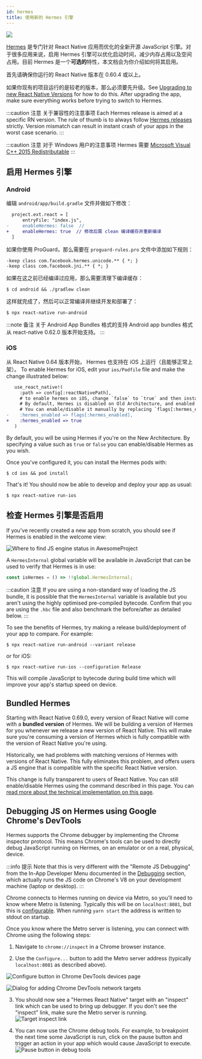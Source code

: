 ```yaml
---
id: hermes
title: 使用新的 Hermes 引擎
---
```


<a href="https://hermesengine.dev">
<img width={300} height={300} className="hermes-logo" src="/docs/assets/HermesLogo.svg" />
</a>

[Hermes](https://hermesengine.dev) 是专门针对 React Native 应用而优化的全新开源 JavaScript 引擎。对于很多应用来说，启用 Hermes 引擎可以优化启动时间，减少内存占用以及空间占用。目前 Hermes 是一个**可选的**特性，本文档会为你介绍如何将其启用。

首先请确保你运行的 React Native 版本在 0.60.4 或以上。

如果你现有的项目运行的是较老的版本，那么必须要先升级。See [Upgrading to new React Native Versions](/docs/upgrading) for how to do this. After upgrading the app, make sure everything works before trying to switch to Hermes.

:::caution 注意 关于兼容性的注意事项
Each Hermes release is aimed at a specific RN version. The rule of thumb is to always follow [Hermes releases](https://github.com/facebook/hermes/releases) strictly. Version mismatch can result in instant crash of your apps in the worst case scenario.
:::

:::caution 注意 对于 Windows 用户的注意事项
Hermes 需要 [Microsoft Visual C++ 2015 Redistributable](https://www.microsoft.com/en-us/download/details.aspx?id=48145)
:::

## 启用 Hermes 引擎

### Android

编辑 `android/app/build.gradle` 文件并做如下修改：

```diff
  project.ext.react = [
      entryFile: "index.js",
-     enableHermes: false  //
+     enableHermes: true  // 修改后需 clean 编译缓存并重新编译
  ]
```

如果你使用 ProGuard，那么需要在 `proguard-rules.pro` 文件中添加如下规则：

```
-keep class com.facebook.hermes.unicode.** { *; }
-keep class com.facebook.jni.** { *; }
```

如果在这之前已经编译过应用，那么需要清理下编译缓存：

```shell
$ cd android && ./gradlew clean
```

这样就完成了，然后可以正常编译并继续开发和部署了：

```shell
$ npx react-native run-android
```

:::note 备注 关于 Android App Bundles 格式的支持
Android app bundles 格式从 react-native 0.62.0 版本开始支持。
:::

### iOS

从 React Native 0.64 版本开始， Hermes 也支持在 iOS 上运行（且能够正常上架）。 To enable Hermes for iOS, edit your `ios/Podfile` file and make the change illustrated below:

```diff
   use_react_native!(
     :path => config[:reactNativePath],
     # to enable hermes on iOS, change `false` to `true` and then install pods
     # By default, Hermes is disabled on Old Architecture, and enabled on New Architecture.
     # You can enable/disable it manually by replacing `flags[:hermes_enabled]` with `true` or `false`.
-    :hermes_enabled => flags[:hermes_enabled],
+    :hermes_enabled => true
   )
```

By default, you will be using Hermes if you're on the New Architecture. By specifying a value such
as `true` or `false` you can enable/disable Hermes as you wish.

Once you've configured it, you can install the Hermes pods with:

```shell
$ cd ios && pod install
```

That's it! You should now be able to develop and deploy your app as usual:

```shell
$ npx react-native run-ios
```

## 检查 Hermes 引擎是否启用

If you've recently created a new app from scratch, you should see if Hermes is enabled in the welcome view:

![Where to find JS engine status in AwesomeProject](/docs/assets/HermesApp.jpg)

A `HermesInternal` global variable will be available in JavaScript that can be used to verify that Hermes is in use:

```jsx
const isHermes = () => !!global.HermesInternal;
```

:::caution 注意
If you are using a non-standard way of loading the JS bundle, it is possible that the `HermesInternal` variable is available but you aren't using the highly optimised pre-compiled bytecode.
Confirm that you are using the `.hbc` file and also benchmark the before/after as detailed below.
:::

To see the benefits of Hermes, try making a release build/deployment of your app to compare. For example:

```shell
$ npx react-native run-android --variant release
```

or for iOS:

```shell
$ npx react-native run-ios --configuration Release
```

This will compile JavaScript to bytecode during build time which will improve your app's startup speed on device.

## Bundled Hermes

Starting with React Native 0.69.0, every version of React Native will come with a **bundled version** of Hermes.
We will be building a version of Hermes for you whenever we release a new version of React Native. This will make sure you're consuming a version of Hermes which is fully compatible with the version of React Native you're using.

Historically, we had problems with matching versions of Hermes with versions of React Native. This fully eliminates this problem, and offers users a JS engine that is compatible with the specific React Native version.

This change is fully transparent to users of React Native. You can still enable/disable Hermes using the command described in this page.
You can [read more about the technical implementation on this page](/architecture/bundled-hermes).

## Debugging JS on Hermes using Google Chrome's DevTools

Hermes supports the Chrome debugger by implementing the Chrome inspector protocol. This means Chrome's tools can be used to directly debug JavaScript running on Hermes, on an emulator or on a real, physical, device.

:::info 提示
Note that this is very different with the "Remote JS Debugging" from the In-App Developer Menu documented in the [Debugging](debugging#debugging-using-a-custom-javascript-debugger) section, which actually runs the JS code on Chrome's V8 on your development machine (laptop or desktop).
:::

Chrome connects to Hermes running on device via Metro, so you'll need to know where Metro is listening. Typically this will be on `localhost:8081`, but this is [configurable](https://facebook.github.io/metro/docs/configuration). When running `yarn start` the address is written to stdout on startup.

Once you know where the Metro server is listening, you can connect with Chrome using the following steps:

1. Navigate to `chrome://inspect` in a Chrome browser instance.

2. Use the `Configure...` button to add the Metro server address (typically `localhost:8081` as described above).

![Configure button in Chrome DevTools devices page](/docs/assets/HermesDebugChromeConfig.png)

![Dialog for adding Chrome DevTools network targets](/docs/assets/HermesDebugChromeMetroAddress.png)

3. You should now see a "Hermes React Native" target with an "inspect" link which can be used to bring up debugger. If you don't see the "inspect" link, make sure the Metro server is running. ![Target inspect link](/docs/assets/HermesDebugChromeInspect.png)

4. You can now use the Chrome debug tools. For example, to breakpoint the next time some JavaScript is run, click on the pause button and trigger an action in your app which would cause JavaScript to execute. ![Pause button in debug tools](/docs/assets/HermesDebugChromePause.png)
